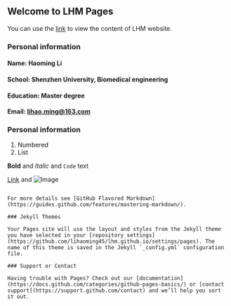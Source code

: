 ## Welcome to LHM Pages

You can use the [link](https://lihaoming45.github.io/lhm.github.io/) to view the content of LHM website.

### Personal information
#### Name: Haoming Li
#### School: Shenzhen University, Biomedical engineering
#### Education: Master degree
#### Email: lihao.ming@163.com



### Personal information

1. Numbered
2. List

**Bold** and _Italic_ and `Code` text

[Link](url) and ![Image](src)
```

For more details see [GitHub Flavored Markdown](https://guides.github.com/features/mastering-markdown/).

### Jekyll Themes

Your Pages site will use the layout and styles from the Jekyll theme you have selected in your [repository settings](https://github.com/lihaoming45/lhm.github.io/settings/pages). The name of this theme is saved in the Jekyll `_config.yml` configuration file.

### Support or Contact

Having trouble with Pages? Check out our [documentation](https://docs.github.com/categories/github-pages-basics/) or [contact support](https://support.github.com/contact) and we’ll help you sort it out.
